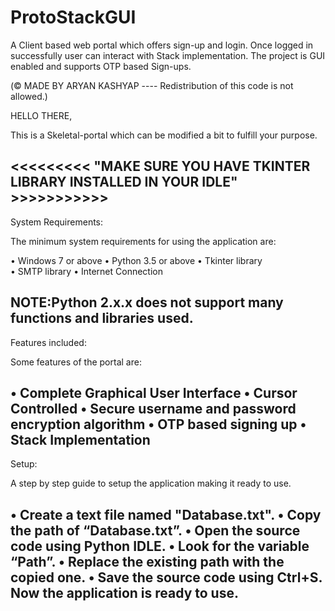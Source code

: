 # ProtoStackGUI
A Client based web portal which offers sign-up and login. Once logged in successfully user can interact with Stack implementation. The project is GUI enabled and supports OTP based Sign-ups.

(© MADE BY ARYAN KASHYAP ---- Redistribution of this code is not allowed.)



HELLO THERE,

This is a Skeletal-portal which can be modified a bit to fulfill your purpose.


<<<<<<<<<  "MAKE SURE YOU HAVE TKINTER LIBRARY INSTALLED IN YOUR IDLE"  >>>>>>>>>>>
----------------------------------------------------------------------

System Requirements: 

The minimum system requirements for using the application are:  

• Windows 7 or above 
• Python 3.5 or above 
• Tkinter library  
• SMTP library 
• Internet Connection  

NOTE:Python 2.x.x does not support many functions and libraries used. 
----------------------------------------------------------------------
Features included: 

Some features of the portal are: 

• Complete Graphical User Interface 
• Cursor Controlled 
• Secure username and password encryption algorithm 
• OTP based signing up 
• Stack Implementation 
----------------------------------------------------------------------

Setup:

A step by step guide to setup the application making it ready to use. 

• Create a text file named "Database.txt".
• Copy the path of “Database.txt”. 
• Open the source code using Python IDLE. 
• Look for the variable “Path”. 
• Replace the existing path with the copied one. 
• Save the source code using Ctrl+S. Now the application is ready to use.
-----------------------------------------------------------------------

